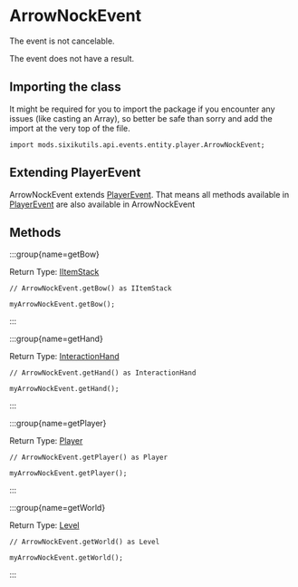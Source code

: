 # ArrowNockEvent

The event is not cancelable.

The event does not have a result.

## Importing the class

It might be required for you to import the package if you encounter any issues (like casting an Array), so better be safe than sorry and add the import at the very top of the file.
```zenscript
import mods.sixikutils.api.events.entity.player.ArrowNockEvent;
```


## Extending PlayerEvent

ArrowNockEvent extends [PlayerEvent](/forge/api/event/entity/player/PlayerEvent). That means all methods available in [PlayerEvent](/forge/api/event/entity/player/PlayerEvent) are also available in ArrowNockEvent

## Methods

:::group{name=getBow}

Return Type: [IItemStack](/vanilla/api/item/IItemStack)

```zenscript
// ArrowNockEvent.getBow() as IItemStack

myArrowNockEvent.getBow();
```

:::

:::group{name=getHand}

Return Type: [InteractionHand](/vanilla/api/util/InteractionHand)

```zenscript
// ArrowNockEvent.getHand() as InteractionHand

myArrowNockEvent.getHand();
```

:::

:::group{name=getPlayer}

Return Type: [Player](/mods/sixikutils/utils/entity/type/player/Player)

```zenscript
// ArrowNockEvent.getPlayer() as Player

myArrowNockEvent.getPlayer();
```

:::

:::group{name=getWorld}

Return Type: [Level](/vanilla/api/world/Level)

```zenscript
// ArrowNockEvent.getWorld() as Level

myArrowNockEvent.getWorld();
```

:::


